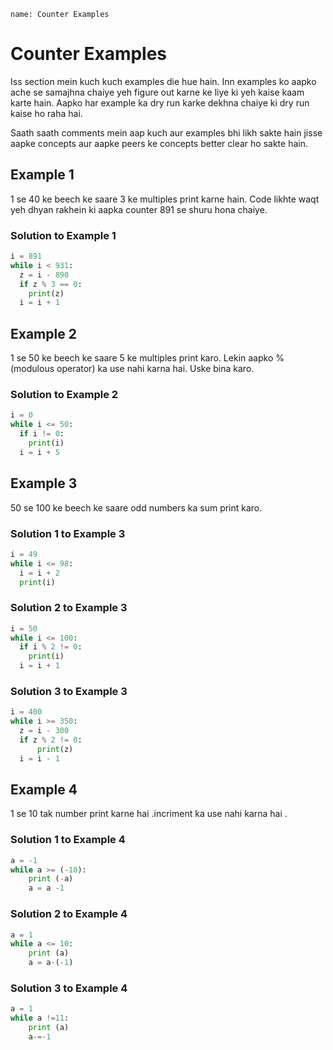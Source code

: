 ```ngMeta
name: Counter Examples
```

# Counter Examples

Iss section mein kuch kuch examples die hue hain. Inn examples ko aapko ache se samajhna chaiye yeh figure out karne ke liye ki yeh kaise kaam karte hain. Aapko har example ka dry run karke dekhna chaiye ki dry run kaise ho raha hai.

Saath saath comments mein aap kuch aur examples bhi likh sakte hain jisse aapke concepts aur aapke peers ke concepts better clear ho sakte hain.

## Example 1

1 se 40 ke beech ke saare 3 ke multiples print karne hain. Code likhte waqt yeh dhyan rakhein ki aapka counter 891 se shuru hona chaiye.

### Solution to Example 1
```python
i = 891
while i < 931:
  z = i - 890
  if z % 3 == 0:
    print(z)
  i = i + 1
```

## Example 2

1 se 50 ke beech ke saare 5 ke multiples print karo. Lekin aapko % (modulous operator) ka use nahi karna hai. Uske bina karo.

### Solution to Example 2
```python
i = 0
while i <= 50:
  if i != 0:
    print(i)
  i = i + 5
```


## Example 3

50 se 100 ke beech ke saare odd numbers ka sum print karo.

### Solution 1 to Example 3

```python
i = 49
while i <= 98:
  i = i + 2
  print(i)
```

### Solution 2 to Example 3
```python
i = 50
while i <= 100:
  if i % 2 != 0:
    print(i)
  i = i + 1
```

### Solution 3 to Example 3
```python
i = 400
while i >= 350:
  z = i - 300
  if z % 2 != 0:
      print(z)
  i = i - 1
```
## Example 4
1 se 10 tak number print karne hai .incriment ka use nahi karna hai .
### Solution 1 to Example 4
```python
a = -1
while a >= (-10):
	print (-a)
	a = a -1
```

### Solution 2 to Example 4
```python
a = 1 
while a <= 10:
	print (a)
	a = a-(-1)
```

### Solution 3 to Example 4
```python
a = 1
while a !=11:
	print (a)
	a-=-1
```



